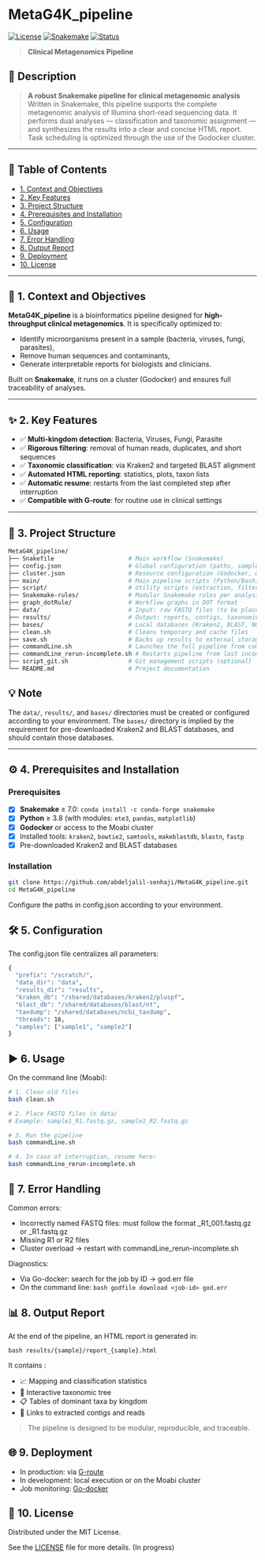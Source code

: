 # MetaG4K_pipeline

[![License](https://img.shields.io/badge/license-MIT-blue.svg)](LICENSE)
[![Snakemake](https://img.shields.io/badge/snakemake-%20≥7.0-brightgreen.svg)](https://snakemake.readthedocs.io)
[![Status](https://img.shields.io/badge/status-active-brightgreen)](#)

> **Clinical Metagenomics Pipeline**

## 🧩 Description

> **A robust Snakemake pipeline for clinical metagenomic analysis**  
> Written in Snakemake, this pipeline supports the complete metagenomic analysis of Illumina short-read sequencing data. It performs dual analyses — classification and taxonomic assignment — and synthesizes the results into a clear and concise HTML report. Task scheduling is optimized through the use of the Godocker cluster.

---

## 📌 Table of Contents
- [1. Context and Objectives](#-context-and-objectives)
- [2. Key Features](#-key-features)
- [3. Project Structure](#-project-structure)
- [4. Prerequisites and Installation](#-prerequisites-and-installation)
- [5. Configuration](#-configuration)
- [6. Usage](#-usage)
- [7. Error Handling](#-error-handling)
- [8. Output Report](#-output-report)
- [9. Deployment](#-deployment)
- [10. License](#-license)


---

## 🎯 1. Context and Objectives

**MetaG4K_pipeline** is a bioinformatics pipeline designed for **high-throughput clinical metagenomics**. It is specifically optimized to:
- Identify microorganisms present in a sample (bacteria, viruses, fungi, parasites),
- Remove human sequences and contaminants,
- Generate interpretable reports for biologists and clinicians.

Built on **Snakemake**, it runs on a cluster (Godocker) and ensures full traceability of analyses.

---

## ✨ 2. Key Features

- ✅ **Multi-kingdom detection**: Bacteria, Viruses, Fungi, Parasite  
- ✅ **Rigorous filtering**: removal of human reads, duplicates, and short sequences  
- ✅ **Taxonomic classification**: via Kraken2 and targeted BLAST alignment  
- ✅ **Automated HTML reporting**: statistics, plots, taxon lists  
- ✅ **Automatic resume**: restarts from the last completed step after interruption  
- ✅ **Compatible with G-route**: for routine use in clinical settings  

---

## 📁 3. Project Structure

```bash
MetaG4K_pipeline/
├── Snakefile                     # Main workflow (Snakemake)
├── config.json                   # Global configuration (paths, samples, parameters)
├── cluster.json                  # Resource configuration (Godocker, memory, threads)
├── main/                         # Main pipeline scripts (Python/Bash)
├── script/                       # Utility scripts (extraction, filtering, taxid mapping)
├── Snakemake-rules/              # Modular Snakemake rules per analysis step
├── graph_dotRule/                # Workflow graphs in DOT format
├── data/                         # Input: raw FASTQ files (to be placed here)
├── results/                      # Output: reports, contigs, taxonomic lists
├── bases/                        # Local databases (Kraken2, BLAST, NCBI taxdump)
├── clean.sh                      # Cleans temporary and cache files
├── save.sh                       # Backs up results to external storage
├── commandLine.sh                # Launches the full pipeline from command line
├── commandLine_rerun-incomplete.sh # Restarts pipeline from last incomplete step
├── script_git.sh                 # Git management scripts (optional)
└── README.md                     # Project documentation
```
## 💡 Note

The `data/`, `results/`, and `bases/` directories must be created or configured according to your environment.  The `bases/` directory is implied by the requirement for pre-downloaded Kraken2 and BLAST databases, and should contain those databases.

---

## ⚙️ 4. Prerequisites and Installation

### Prerequisites

- [x] **Snakemake** ≥ 7.0: `conda install -c conda-forge snakemake`
- [x] **Python** ≥ 3.8 (with modules: `ete3`, `pandas`, `matplotlib`)
- [x] **Godocker** or access to the Moabi cluster
- [x] Installed tools: `kraken2`, `bowtie2`, `samtools`, `makeblastdb`, `blastn`, `fastp`
- [x] Pre-downloaded Kraken2 and BLAST databases

### Installation

```bash
git clone https://github.com/abdeljalil-senhaji/MetaG4K_pipeline.git
cd MetaG4K_pipeline
```

Configure the paths in config.json according to your environment.


## 🛠️ 5. Configuration

The config.json file centralizes all parameters:
```bash
{
  "prefix": "/scratch/",
  "data_dir": "data",
  "results_dir": "results",
  "kraken_db": "/shared/databases/kraken2/pluspf",
  "blast_db": "/shared/databases/blast/nt",
  "taxdump": "/shared/databases/ncbi_taxdump",
  "threads": 16,
  "samples": ["sample1", "sample2"]
}
```

## ▶️ 6. Usage

On the command line (Moabi):
```bash
# 1. Clean old files
bash clean.sh

# 2. Place FASTQ files in data/
# Example: sample1_R1.fastq.gz, sample1_R2.fastq.gz

# 3. Run the pipeline
bash commandLine.sh

# 4. In case of interruption, resume here:
bash commandLine_rerun-incomplete.sh
```

## 🛑 7. Error Handling
Common errors:

* Incorrectly named FASTQ files: must follow the format _R1_001.fastq.gz or _R1.fastq.gz
* Missing R1 or R2 files
* Cluster overload → restart with commandLine_rerun-incomplete.sh

Diagnostics:

* Via Go-docker: search for the job by ID → god.err file
* On the command line: ```bash godfile download <job-id> god.err```

## 📊 8. Output Report

At the end of the pipeline, an HTML report is generated in:

```bash results/{sample}/report_{sample}.html```

It contains :

* 📈 Mapping and classification statistics
* 🌳 Interactive taxonomic tree
* 📋 Tables of dominant taxa by kingdom
* 📁 Links to extracted contigs and reads

> The pipeline is designed to be modular, reproducible, and traceable.


## 🌐 9. Deployment

* In production: via  [G-route]()
* In development: local execution or on the Moabi cluster
* Job monitoring: [Go-docker]()



## 📄 10. License

Distributed under the MIT License.

See the [LICENSE]() file for more details. (In progress)

